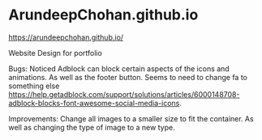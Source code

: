 # ArundeepChohan.github.io
https://arundeepchohan.github.io/

Website Design for portfolio

Bugs: Noticed Adblock can block certain aspects of the icons and animations. As well as the footer button.
Seems to need to change fa to something else https://help.getadblock.com/support/solutions/articles/6000148708-adblock-blocks-font-awesome-social-media-icons.

Improvements: Change all images to a smaller size to fit the container. As well as changing the type of image to a new type. 
